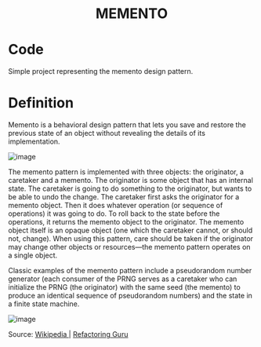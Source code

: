 <div align="center">
  <h1> MEMENTO  </h1>
</div>

# Code

Simple project representing the memento design pattern. 

# Definition

Memento is a behavioral design pattern that lets you save and restore the previous state of an object without revealing the details of its implementation.

![image](https://user-images.githubusercontent.com/40416044/153596653-fda4c1d1-4e5b-4f2d-bddd-142bb2aae210.png)

The memento pattern is implemented with three objects: the originator, a caretaker and a memento. The originator is some object that has an internal state. The caretaker is going to do something to the originator, but wants to be able to undo the change. The caretaker first asks the originator for a memento object. Then it does whatever operation (or sequence of operations) it was going to do. To roll back to the state before the operations, it returns the memento object to the originator. The memento object itself is an opaque object (one which the caretaker cannot, or should not, change). When using this pattern, care should be taken if the originator may change other objects or resources—the memento pattern operates on a single object.

Classic examples of the memento pattern include a pseudorandom number generator (each consumer of the PRNG serves as a caretaker who can initialize the PRNG (the originator) with the same seed (the memento) to produce an identical sequence of pseudorandom numbers) and the state in a finite state machine.

![image](https://user-images.githubusercontent.com/40416044/153596824-a20f4ed5-cc13-4976-adb9-897b01f6c16b.png)

Source: <a href="https://en.wikipedia.org/wiki/Memento_pattern"> Wikipedia </a> | <a href="https://refactoring.guru/design-patterns/memento"> Refactoring Guru </a>

